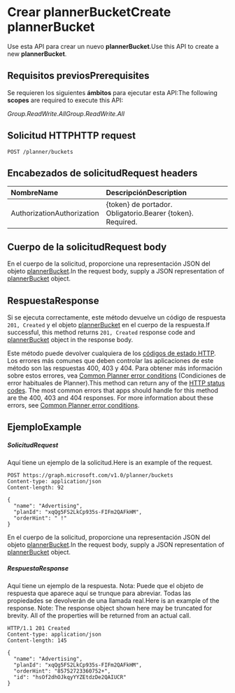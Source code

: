 # <a name="create-plannerbucket"></a><span data-ttu-id="19d52-101">Crear plannerBucket</span><span class="sxs-lookup"><span data-stu-id="19d52-101">Create plannerBucket</span></span>

<span data-ttu-id="19d52-102">Use esta API para crear un nuevo **plannerBucket**.</span><span class="sxs-lookup"><span data-stu-id="19d52-102">Use this API to create a new **plannerBucket**.</span></span>

## <a name="prerequisites"></a><span data-ttu-id="19d52-103">Requisitos previos</span><span class="sxs-lookup"><span data-stu-id="19d52-103">Prerequisites</span></span>
<span data-ttu-id="19d52-104">Se requieren los siguientes **ámbitos** para ejecutar esta API:</span><span class="sxs-lookup"><span data-stu-id="19d52-104">The following **scopes** are required to execute this API:</span></span> 

<span data-ttu-id="19d52-105">*Group.ReadWrite.All*</span><span class="sxs-lookup"><span data-stu-id="19d52-105">*Group.ReadWrite.All*</span></span>

## <a name="http-request"></a><span data-ttu-id="19d52-106">Solicitud HTTP</span><span class="sxs-lookup"><span data-stu-id="19d52-106">HTTP request</span></span>
<!-- { "blockType": "ignored" } -->
```http
POST /planner/buckets

```
## <a name="request-headers"></a><span data-ttu-id="19d52-107">Encabezados de solicitud</span><span class="sxs-lookup"><span data-stu-id="19d52-107">Request headers</span></span>
| <span data-ttu-id="19d52-108">Nombre</span><span class="sxs-lookup"><span data-stu-id="19d52-108">Name</span></span>       | <span data-ttu-id="19d52-109">Descripción</span><span class="sxs-lookup"><span data-stu-id="19d52-109">Description</span></span>|
|:---------------|:----------|
| <span data-ttu-id="19d52-110">Authorization</span><span class="sxs-lookup"><span data-stu-id="19d52-110">Authorization</span></span>  | <span data-ttu-id="19d52-p101">{token} de portador. Obligatorio.</span><span class="sxs-lookup"><span data-stu-id="19d52-p101">Bearer {token}. Required.</span></span> |

## <a name="request-body"></a><span data-ttu-id="19d52-113">Cuerpo de la solicitud</span><span class="sxs-lookup"><span data-stu-id="19d52-113">Request body</span></span>
<span data-ttu-id="19d52-114">En el cuerpo de la solicitud, proporcione una representación JSON del objeto [plannerBucket](../resources/plannerbucket.md).</span><span class="sxs-lookup"><span data-stu-id="19d52-114">In the request body, supply a JSON representation of [plannerBucket](../resources/plannerbucket.md) object.</span></span>

## <a name="response"></a><span data-ttu-id="19d52-115">Respuesta</span><span class="sxs-lookup"><span data-stu-id="19d52-115">Response</span></span>

<span data-ttu-id="19d52-116">Si se ejecuta correctamente, este método devuelve un código de respuesta `201, Created` y el objeto [plannerBucket](../resources/plannerbucket.md) en el cuerpo de la respuesta.</span><span class="sxs-lookup"><span data-stu-id="19d52-116">If successful, this method returns `201, Created` response code and [plannerBucket](../resources/plannerbucket.md) object in the response body.</span></span>

<span data-ttu-id="19d52-p102">Este método puede devolver cualquiera de los [códigos de estado HTTP](../../../concepts/errors.md). Los errores más comunes que deben controlar las aplicaciones de este método son las respuestas 400, 403 y 404. Para obtener más información sobre estos errores, vea [Common Planner error conditions](../resources/planner_overview.md#common-planner-error-conditions) (Condiciones de error habituales de Planner).</span><span class="sxs-lookup"><span data-stu-id="19d52-p102">This method can return any of the [HTTP status codes](../../../concepts/errors.md). The most common errors that apps should handle for this method are the 400, 403 and 404 responses. For more information about these errors, see [Common Planner error conditions](../resources/planner_overview.md#common-planner-error-conditions).</span></span>

## <a name="example"></a><span data-ttu-id="19d52-120">Ejemplo</span><span class="sxs-lookup"><span data-stu-id="19d52-120">Example</span></span>
##### <a name="request"></a><span data-ttu-id="19d52-121">Solicitud</span><span class="sxs-lookup"><span data-stu-id="19d52-121">Request</span></span>
<span data-ttu-id="19d52-122">Aquí tiene un ejemplo de la solicitud.</span><span class="sxs-lookup"><span data-stu-id="19d52-122">Here is an example of the request.</span></span>
<!-- {
  "blockType": "request",
  "name": "create_plannerbucket_from_planner"
}-->
```http
POST https://graph.microsoft.com/v1.0/planner/buckets
Content-type: application/json
Content-length: 92

{
  "name": "Advertising",
  "planId": "xqQg5FS2LkCp935s-FIFm2QAFkHM",
  "orderHint": " !"
}
```
<span data-ttu-id="19d52-123">En el cuerpo de la solicitud, proporcione una representación JSON del objeto [plannerBucket](../resources/plannerbucket.md).</span><span class="sxs-lookup"><span data-stu-id="19d52-123">In the request body, supply a JSON representation of [plannerBucket](../resources/plannerbucket.md) object.</span></span>
##### <a name="response"></a><span data-ttu-id="19d52-124">Respuesta</span><span class="sxs-lookup"><span data-stu-id="19d52-124">Response</span></span>
<span data-ttu-id="19d52-p103">Aquí tiene un ejemplo de la respuesta. Nota: Puede que el objeto de respuesta que aparece aquí se trunque para abreviar. Todas las propiedades se devolverán de una llamada real.</span><span class="sxs-lookup"><span data-stu-id="19d52-p103">Here is an example of the response. Note: The response object shown here may be truncated for brevity. All of the properties will be returned from an actual call.</span></span>
<!-- {
  "blockType": "response",
  "truncated": true,
  "@odata.type": "microsoft.graph.plannerBucket"
} -->
```http
HTTP/1.1 201 Created
Content-type: application/json
Content-length: 145

{
  "name": "Advertising",
  "planId": "xqQg5FS2LkCp935s-FIFm2QAFkHM",
  "orderHint": "85752723360752+",
  "id": "hsOf2dhOJkqyYYZEtdzDe2QAIUCR"
}
```

<!-- uuid: 8fcb5dbc-d5aa-4681-8e31-b001d5168d79
2015-10-25 14:57:30 UTC -->
<!-- {
  "type": "#page.annotation",
  "description": "Create plannerBucket",
  "keywords": "",
  "section": "documentation",
  "tocPath": ""
}-->
